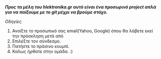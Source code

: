 ***Προς τα μέλη του hlektronika.gr αυτό είναι ένα προσωρινό project απλά για να παίξουμε με το git μέχρι να βρούμε στόχο.***

*Οδηγίες*

1. Ανοίξτε το προσωπικό σας email(Yahoo, Google) όπου θα λάβετε εκεί την πρόσκληση μετά από
2. Επιλέξτε τον σύνδεσμο.
3. Πατήστε το πράσινο κουμπί.
4. Καλως ήρθατε στην ομάδα. :)
